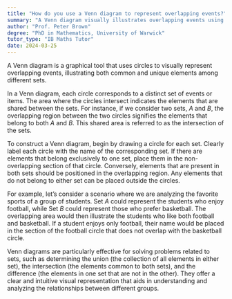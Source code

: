 ```yaml
---
title: "How do you use a Venn diagram to represent overlapping events?"
summary: "A Venn diagram visually illustrates overlapping events using circles, highlighting both common and unique elements within different sets."
author: "Prof. Peter Brown"
degree: "PhD in Mathematics, University of Warwick"
tutor_type: "IB Maths Tutor"
date: 2024-03-25
---
```


A Venn diagram is a graphical tool that uses circles to visually represent overlapping events, illustrating both common and unique elements among different sets.

In a Venn diagram, each circle corresponds to a distinct set of events or items. The area where the circles intersect indicates the elements that are shared between the sets. For instance, if we consider two sets, $A$ and $B$, the overlapping region between the two circles signifies the elements that belong to both $A$ and $B$. This shared area is referred to as the intersection of the sets.

To construct a Venn diagram, begin by drawing a circle for each set. Clearly label each circle with the name of the corresponding set. If there are elements that belong exclusively to one set, place them in the non-overlapping section of that circle. Conversely, elements that are present in both sets should be positioned in the overlapping region. Any elements that do not belong to either set can be placed outside the circles.

For example, let’s consider a scenario where we are analyzing the favorite sports of a group of students. Set $A$ could represent the students who enjoy football, while Set $B$ could represent those who prefer basketball. The overlapping area would then illustrate the students who like both football and basketball. If a student enjoys only football, their name would be placed in the section of the football circle that does not overlap with the basketball circle.

Venn diagrams are particularly effective for solving problems related to sets, such as determining the union (the collection of all elements in either set), the intersection (the elements common to both sets), and the difference (the elements in one set that are not in the other). They offer a clear and intuitive visual representation that aids in understanding and analyzing the relationships between different groups.
    